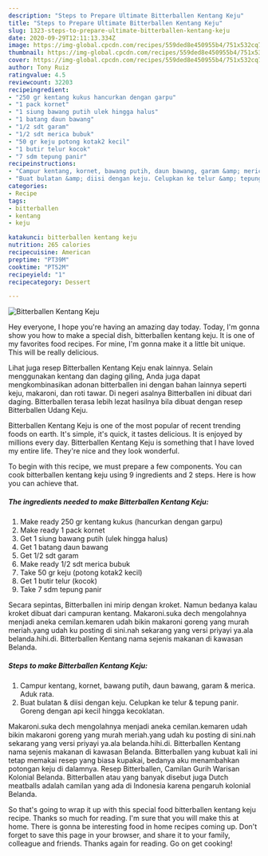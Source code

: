 ```yaml
---
description: "Steps to Prepare Ultimate Bitterballen Kentang Keju"
title: "Steps to Prepare Ultimate Bitterballen Kentang Keju"
slug: 1323-steps-to-prepare-ultimate-bitterballen-kentang-keju
date: 2020-09-29T12:11:13.334Z
image: https://img-global.cpcdn.com/recipes/559ded8e450955b4/751x532cq70/bitterballen-kentang-keju-foto-resep-utama.jpg
thumbnail: https://img-global.cpcdn.com/recipes/559ded8e450955b4/751x532cq70/bitterballen-kentang-keju-foto-resep-utama.jpg
cover: https://img-global.cpcdn.com/recipes/559ded8e450955b4/751x532cq70/bitterballen-kentang-keju-foto-resep-utama.jpg
author: Tony Ruiz
ratingvalue: 4.5
reviewcount: 32203
recipeingredient:
- "250 gr kentang kukus hancurkan dengan garpu"
- "1 pack kornet"
- "1 siung bawang putih ulek hingga halus"
- "1 batang daun bawang"
- "1/2 sdt garam"
- "1/2 sdt merica bubuk"
- "50 gr keju potong kotak2 kecil"
- "1 butir telur kocok"
- "7 sdm tepung panir"
recipeinstructions:
- "Campur kentang, kornet, bawang putih, daun bawang, garam &amp; merica. Aduk rata."
- "Buat bulatan &amp; diisi dengan keju. Celupkan ke telur &amp; tepung panir. Goreng dengan api kecil hingga kecoklatan."
categories:
- Recipe
tags:
- bitterballen
- kentang
- keju

katakunci: bitterballen kentang keju 
nutrition: 265 calories
recipecuisine: American
preptime: "PT39M"
cooktime: "PT52M"
recipeyield: "1"
recipecategory: Dessert

---
```



![Bitterballen Kentang Keju](https://img-global.cpcdn.com/recipes/559ded8e450955b4/751x532cq70/bitterballen-kentang-keju-foto-resep-utama.jpg)

Hey everyone, I hope you're having an amazing day today. Today, I'm gonna show you how to make a special dish, bitterballen kentang keju. It is one of my favorites food recipes. For mine, I'm gonna make it a little bit unique. This will be really delicious.

Lihat juga resep Bitterballen Kentang Keju enak lainnya. Selain menggunakan kentang dan daging giling, Anda juga dapat mengkombinasikan adonan bitterballen ini dengan bahan lainnya seperti keju, makaroni, dan roti tawar. Di negeri asalnya Bitterballen ini dibuat dari daging. Bitterballen terasa lebih lezat hasilnya bila dibuat dengan resep Bitterballen Udang Keju.

Bitterballen Kentang Keju is one of the most popular of recent trending foods on earth. It's simple, it's quick, it tastes delicious. It is enjoyed by millions every day. Bitterballen Kentang Keju is something that I have loved my entire life. They're nice and they look wonderful.


To begin with this recipe, we must prepare a few components. You can cook bitterballen kentang keju using 9 ingredients and 2 steps. Here is how you can achieve that.

<!--inarticleads1-->

##### The ingredients needed to make Bitterballen Kentang Keju:

1. Make ready 250 gr kentang kukus (hancurkan dengan garpu)
1. Make ready 1 pack kornet
1. Get 1 siung bawang putih (ulek hingga halus)
1. Get 1 batang daun bawang
1. Get 1/2 sdt garam
1. Make ready 1/2 sdt merica bubuk
1. Take 50 gr keju (potong kotak2 kecil)
1. Get 1 butir telur (kocok)
1. Take 7 sdm tepung panir


Secara sepintas, Bitterballen ini mirip dengan kroket. Namun bedanya kalau kroket dibuat dari campuran kentang. Makaroni.suka dech mengolahnya menjadi aneka cemilan.kemaren udah bikin makaroni goreng yang murah meriah.yang udah ku posting di sini.nah sekarang yang versi priyayi ya.ala belanda.hihi.di. Bitterballen Kentang nama sejenis makanan di kawasan Belanda. 

<!--inarticleads2-->

##### Steps to make Bitterballen Kentang Keju:

1. Campur kentang, kornet, bawang putih, daun bawang, garam &amp; merica. Aduk rata.
1. Buat bulatan &amp; diisi dengan keju. Celupkan ke telur &amp; tepung panir. Goreng dengan api kecil hingga kecoklatan.


Makaroni.suka dech mengolahnya menjadi aneka cemilan.kemaren udah bikin makaroni goreng yang murah meriah.yang udah ku posting di sini.nah sekarang yang versi priyayi ya.ala belanda.hihi.di. Bitterballen Kentang nama sejenis makanan di kawasan Belanda. Bitterballen yang kubuat kali ini tetap memakai resep yang biasa kupakai, bedanya aku menambahkan potongan keju di dalamnya. Resep Bitterballen, Camilan Gurih Warisan Kolonial Belanda. Bitterballen atau yang banyak disebut juga Dutch meatballs adalah camilan yang ada di Indonesia karena pengaruh kolonial Belanda. 

So that's going to wrap it up with this special food bitterballen kentang keju recipe. Thanks so much for reading. I'm sure that you will make this at home. There is gonna be interesting food in home recipes coming up. Don't forget to save this page in your browser, and share it to your family, colleague and friends. Thanks again for reading. Go on get cooking!
